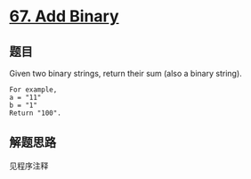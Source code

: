 # [67. Add Binary](https://leetcode.com/problems/add-binary/)

## 题目
Given two binary strings, return their sum (also a binary string).

```
For example,
a = "11"
b = "1"
Return "100".
```
## 解题思路

见程序注释
